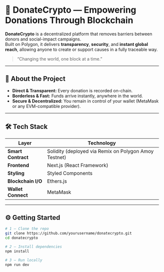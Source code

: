 # 🚀 DonateCrypto — Empowering Donations Through Blockchain

**DonateCrypto** is a decentralized platform that removes barriers between donors and social-impact campaigns.  
Built on Polygon, it delivers **transparency**, **security**, and **instant global reach**, allowing anyone to create or support causes in a fully traceable way.

> “Changing the world, one block at a time.”

---

## 🌟 About the Project

- **Direct & Transparent:** Every donation is recorded on-chain.  
- **Borderless & Fast:** Funds arrive instantly, anywhere in the world.  
- **Secure & Decentralized:** You remain in control of your wallet (MetaMask or any EVM-compatible provider).

---

## 🛠 Tech Stack

| Layer              | Technology                                                    |
|--------------------|---------------------------------------------------------------|
| **Smart Contract** | Solidity (deployed via Remix on Polygon Amoy Testnet)         |
| **Frontend**       | Next.js (React Framework)                                     |
| **Styling**        | Styled Components                                             |
| **Blockchain I/O** | Ethers.js                                                     |
| **Wallet Connect** | MetaMask                                                     |

---

## ⚙️ Getting Started

```bash
# 1 — Clone the repo
git clone https://github.com/yourusername/donatecrypto.git
cd donatecrypto

# 2 — Install dependencies
npm install

# 3 — Run locally
npm run dev
